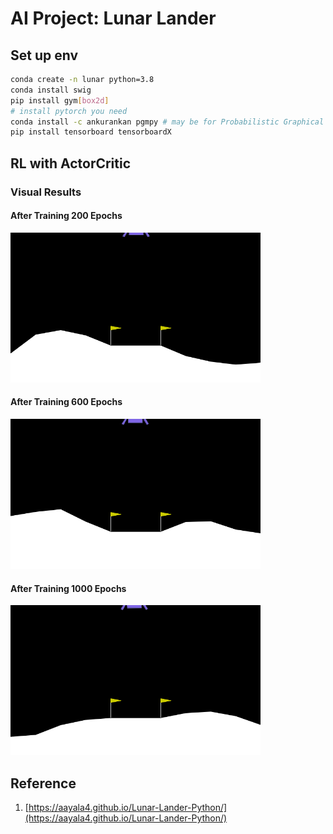 # AI Project: Lunar Lander

## Set up env

```bash
conda create -n lunar python=3.8
conda install swig
pip install gym[box2d]
# install pytorch you need
conda install -c ankurankan pgmpy # may be for Probabilistic Graphical Models
pip install tensorboard tensorboardX
```

## RL with ActorCritic

### Visual Results

#### After Training 200 Epochs
<img src="assets/ac/200.gif" width=400 height=240/>

#### After Training 600 Epochs
<img src="assets/ac/600.gif" width=400 height=240/>

#### After Training 1000 Epochs
<img src="assets/ac/1000.gif" width=400 height=240/>


## Reference

1. [https://aayala4.github.io/Lunar-Lander-Python/](https://aayala4.github.io/Lunar-Lander-Python/)
